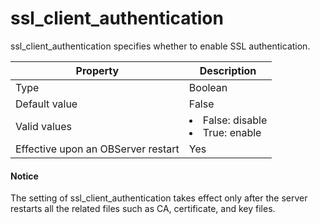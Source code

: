 ssl_client_authentication
==============================================

ssl_client_authentication specifies whether to enable SSL authentication.


| **Property** | **Description** |
|------------------|---------------------------------------------------------------------------------------------------------------|
| Type | Boolean |
| Default value | False |
| Valid values | <li> False: disable   <li> True: enable |
| Effective upon an OBServer restart | Yes |


<main id="notice" type='notice'>
    <h4>Notice</h4>
    <p>The setting of ssl_client_authentication takes effect only after the server restarts all the related files such as CA, certificate, and key files. </p>
  </main>

